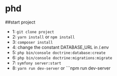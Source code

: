 # phd
##start project
- 1: ```git clone project```
- 2: ```yarn install``` or ```npm install```
- 3: ```composer install```
- 4: change the constant DATABASE_URL in /.env
- 5: ```php bin/console doctrine:database:create```
- 6: ```php bin/console doctrine:migrations:migrate```
- 7: ```symfony server:start```
- 8: ```yarn run dev-server``` or ```npm run dev-server